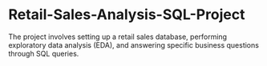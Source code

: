 # Retail-Sales-Analysis-SQL-Project
The project involves setting up a retail sales database, performing exploratory data analysis (EDA), and answering specific business questions through SQL queries. 
